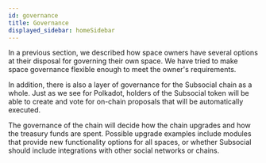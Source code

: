 ```yaml
---
id: governance
title: Governance
displayed_sidebar: homeSidebar
---
```


In a previous section, we described how space owners have several options at their disposal for
governing their own space. We have tried to make space governance flexible enough to meet the owner's requirements.

In addition, there is also a layer of governance for the Subsocial chain as a whole. Just as we see for
Polkadot, holders of the Subsocial token will be able to create and vote for on-chain proposals that will be automatically executed.

The governance of the chain will decide how the chain upgrades and how the treasury funds are 
spent. Possible upgrade examples include modules that provide new functionality options for all spaces, or
whether Subsocial should include integrations with other social networks or chains.

